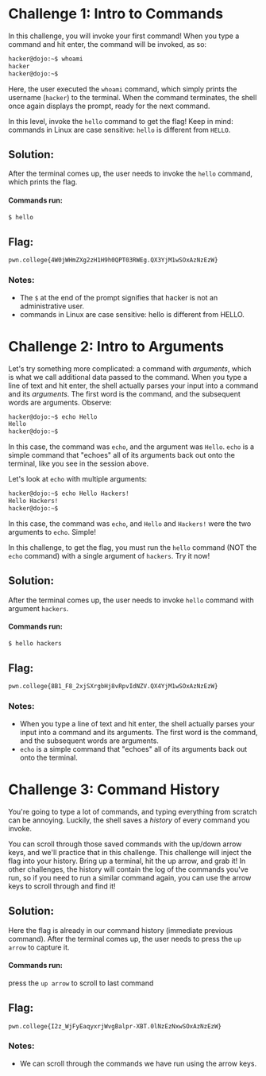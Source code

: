 
# Challenge 1: Intro to Commands

In this challenge, you will invoke your first command!
When you type a command and hit enter, the command will be invoked, as so:

```sh
hacker@dojo:~$ whoami
hacker
hacker@dojo:~$
```

Here, the user executed the `whoami` command, which simply prints the username (`hacker`) to the terminal.
When the command terminates, the shell once again displays the prompt, ready for the next command.

In this level, invoke the `hello` command to get the flag!
Keep in mind: commands in Linux are case sensitive: `hello` is different from `HELLO`.

## Solution:

After the terminal comes up, the user needs to invoke the `hello` command, which prints the flag.

#### Commands run: 

```sh
$ hello
```

## Flag: 

```
pwn.college{4W0jWHmZXg2zH1H9h0QPT03RWEg.QX3YjM1wSOxAzNzEzW}
```

### Notes:

- The `$` at the end of the prompt signifies that hacker is not an administrative user.
- commands in Linux are case sensitive: hello is different from HELLO.

# Challenge 2: Intro to Arguments

Let's try something more complicated: a command with _arguments_, which is what we call additional data passed to the command.
When you type a line of text and hit enter, the shell actually parses your input into a command and its _arguments_.
The first word is the command, and the subsequent words are arguments.
Observe:

```sh
hacker@dojo:~$ echo Hello
Hello
hacker@dojo:~$
```

In this case, the command was `echo`, and the argument was `Hello`.
`echo` is a simple command that "echoes" all of its arguments back out onto the terminal, like you see in the session above.

Let's look at `echo` with multiple arguments:

```sh
hacker@dojo:~$ echo Hello Hackers!
Hello Hackers!
hacker@dojo:~$
```

In this case, the command was `echo`, and `Hello` and `Hackers!` were the two arguments to `echo`.
Simple!

In this challenge, to get the flag, you must run the `hello` command (NOT the `echo` command) with a single argument of `hackers`.
Try it now!

## Solution:

After the terminal comes up, the user needs to invoke `hello` command with argument `hackers`.

#### Commands run: 

```sh
$ hello hackers
```

## Flag: 

```
pwn.college{8B1_F8_2xjSXrgbHj8vRpvIdNZV.QX4YjM1wSOxAzNzEzW}
```

### Notes:

- When you type a line of text and hit enter, the shell actually parses your input into a command and its arguments. The first word is the command, and the subsequent words are arguments.
- `echo` is a simple command that "echoes" all of its arguments back out onto the terminal.

# Challenge 3: Command History

You're going to type a lot of commands, and typing everything from scratch can be annoying.
Luckily, the shell saves a _history_ of every command you invoke.

You can scroll through those saved commands with the up/down arrow keys, and we'll practice that in this challenge.
This challenge will inject the flag into your history.
Bring up a terminal, hit the up arrow, and grab it!
In other challenges, the history will contain the log of the commands you've run, so if you need to run a similar command again, you can use the arrow keys to scroll through and find it!


## Solution:

Here the flag is already in our command history (immediate previous command). After the terminal comes up, the user needs to press the `up arrow` to capture it.

#### Commands run:

press the `up arrow` to scroll to last command

## Flag: 

```
pwn.college{I2z_WjFyEaqyxrjWvgBalpr-XBT.0lNzEzNxwSOxAzNzEzW}
```

### Notes:

- We can scroll through the commands we have run using the arrow keys.
